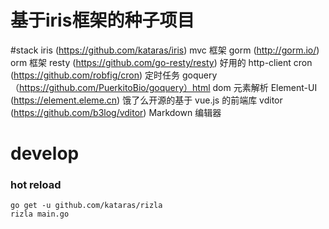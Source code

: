 # 基于iris框架的种子项目
#stack
iris (https://github.com/kataras/iris) mvc 框架
gorm (http://gorm.io/) orm 框架
resty (https://github.com/go-resty/resty) 好用的 http-client
cron (https://github.com/robfig/cron) 定时任务
goquery（https://github.com/PuerkitoBio/goquery）html dom 元素解析
Element-UI (https://element.eleme.cn) 饿了么开源的基于 vue.js 的前端库
vditor (https://github.com/b3log/vditor) Markdown 编辑器

# develop

### hot reload
```shell script
go get -u github.com/kataras/rizla
rizla main.go
```

